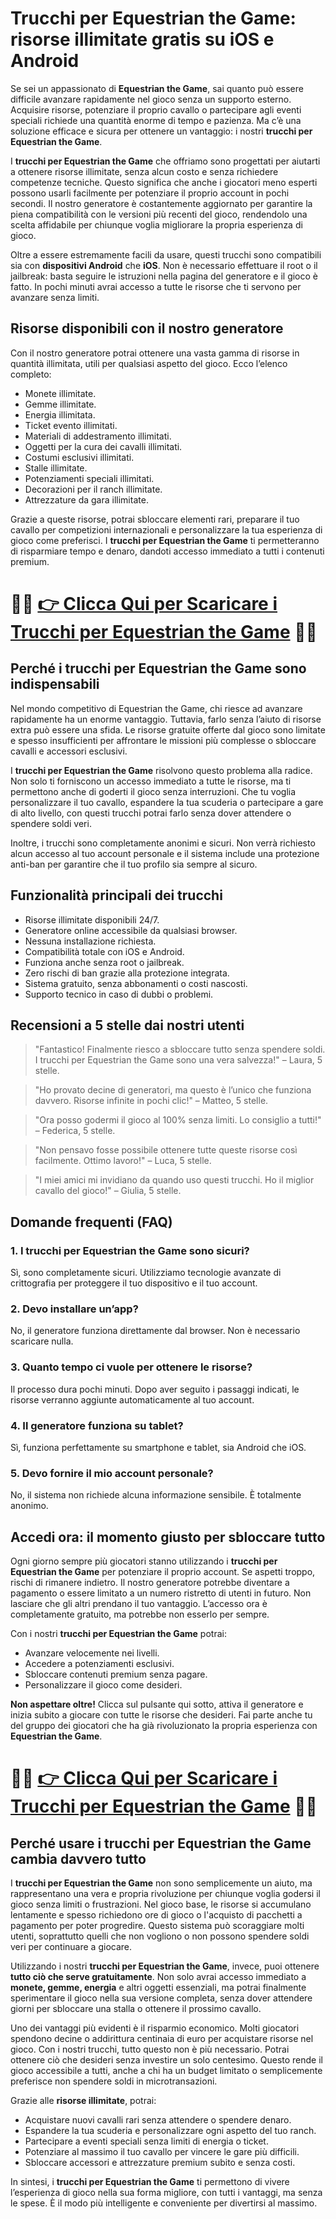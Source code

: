 <h1>Trucchi per Equestrian the Game: risorse illimitate gratis su iOS e Android</h1>

<p>Se sei un appassionato di <strong>Equestrian the Game</strong>, sai quanto può essere difficile avanzare rapidamente nel gioco senza un supporto esterno. Acquisire risorse, potenziare il proprio cavallo o partecipare agli eventi speciali richiede una quantità enorme di tempo e pazienza. Ma c’è una soluzione efficace e sicura per ottenere un vantaggio: i nostri <strong>trucchi per Equestrian the Game</strong>.</p>

<p>I <strong>trucchi per Equestrian the Game</strong> che offriamo sono progettati per aiutarti a ottenere risorse illimitate, senza alcun costo e senza richiedere competenze tecniche. Questo significa che anche i giocatori meno esperti possono usarli facilmente per potenziare il proprio account in pochi secondi. Il nostro generatore è costantemente aggiornato per garantire la piena compatibilità con le versioni più recenti del gioco, rendendolo una scelta affidabile per chiunque voglia migliorare la propria esperienza di gioco.</p>

<p>Oltre a essere estremamente facili da usare, questi trucchi sono compatibili sia con <strong>dispositivi Android</strong> che <strong>iOS</strong>. Non è necessario effettuare il root o il jailbreak: basta seguire le istruzioni nella pagina del generatore e il gioco è fatto. In pochi minuti avrai accesso a tutte le risorse che ti servono per avanzare senza limiti.</p>

<h2>Risorse disponibili con il nostro generatore</h2>

<p>Con il nostro generatore potrai ottenere una vasta gamma di risorse in quantità illimitata, utili per qualsiasi aspetto del gioco. Ecco l’elenco completo:</p>

<ul>
  <li>Monete illimitate.</li>
  <li>Gemme illimitate.</li>
  <li>Energia illimitata.</li>
  <li>Ticket evento illimitati.</li>
  <li>Materiali di addestramento illimitati.</li>
  <li>Oggetti per la cura dei cavalli illimitati.</li>
  <li>Costumi esclusivi illimitati.</li>
  <li>Stalle illimitate.</li>
  <li>Potenziamenti speciali illimitati.</li>
  <li>Decorazioni per il ranch illimitate.</li>
  <li>Attrezzature da gara illimitate.</li>
</ul>

<p>Grazie a queste risorse, potrai sbloccare elementi rari, preparare il tuo cavallo per competizioni internazionali e personalizzare la tua esperienza di gioco come preferisci. I <strong>trucchi per Equestrian the Game</strong> ti permetteranno di risparmiare tempo e denaro, dandoti accesso immediato a tutti i contenuti premium.</p>

# 🔴🔴 **[👉 Clicca Qui per Scaricare i Trucchi per Equestrian the Game](https://tinyurl.com/ToccaSubito)** 🔴🔴

<h2>Perché i trucchi per Equestrian the Game sono indispensabili</h2>

<p>Nel mondo competitivo di Equestrian the Game, chi riesce ad avanzare rapidamente ha un enorme vantaggio. Tuttavia, farlo senza l’aiuto di risorse extra può essere una sfida. Le risorse gratuite offerte dal gioco sono limitate e spesso insufficienti per affrontare le missioni più complesse o sbloccare cavalli e accessori esclusivi.</p>

<p>I <strong>trucchi per Equestrian the Game</strong> risolvono questo problema alla radice. Non solo ti forniscono un accesso immediato a tutte le risorse, ma ti permettono anche di goderti il gioco senza interruzioni. Che tu voglia personalizzare il tuo cavallo, espandere la tua scuderia o partecipare a gare di alto livello, con questi trucchi potrai farlo senza dover attendere o spendere soldi veri.</p>

<p>Inoltre, i trucchi sono completamente anonimi e sicuri. Non verrà richiesto alcun accesso al tuo account personale e il sistema include una protezione anti-ban per garantire che il tuo profilo sia sempre al sicuro.</p>

<h2>Funzionalità principali dei trucchi</h2>

<ul>
  <li>Risorse illimitate disponibili 24/7.</li>
  <li>Generatore online accessibile da qualsiasi browser.</li>
  <li>Nessuna installazione richiesta.</li>
  <li>Compatibilità totale con iOS e Android.</li>
  <li>Funziona anche senza root o jailbreak.</li>
  <li>Zero rischi di ban grazie alla protezione integrata.</li>
  <li>Sistema gratuito, senza abbonamenti o costi nascosti.</li>
  <li>Supporto tecnico in caso di dubbi o problemi.</li>
</ul>

<h2>Recensioni a 5 stelle dai nostri utenti</h2>

<blockquote>
  <p>"Fantastico! Finalmente riesco a sbloccare tutto senza spendere soldi. I trucchi per Equestrian the Game sono una vera salvezza!" – Laura, 5 stelle.</p>
</blockquote>
<blockquote>
  <p>"Ho provato decine di generatori, ma questo è l’unico che funziona davvero. Risorse infinite in pochi clic!" – Matteo, 5 stelle.</p>
</blockquote>
<blockquote>
  <p>"Ora posso godermi il gioco al 100% senza limiti. Lo consiglio a tutti!" – Federica, 5 stelle.</p>
</blockquote>
<blockquote>
  <p>"Non pensavo fosse possibile ottenere tutte queste risorse così facilmente. Ottimo lavoro!" – Luca, 5 stelle.</p>
</blockquote>
<blockquote>
  <p>"I miei amici mi invidiano da quando uso questi trucchi. Ho il miglior cavallo del gioco!" – Giulia, 5 stelle.</p>
</blockquote>

<h2>Domande frequenti (FAQ)</h2>

<h3>1. I trucchi per Equestrian the Game sono sicuri?</h3>
<p>Sì, sono completamente sicuri. Utilizziamo tecnologie avanzate di crittografia per proteggere il tuo dispositivo e il tuo account.</p>

<h3>2. Devo installare un’app?</h3>
<p>No, il generatore funziona direttamente dal browser. Non è necessario scaricare nulla.</p>

<h3>3. Quanto tempo ci vuole per ottenere le risorse?</h3>
<p>Il processo dura pochi minuti. Dopo aver seguito i passaggi indicati, le risorse verranno aggiunte automaticamente al tuo account.</p>

<h3>4. Il generatore funziona su tablet?</h3>
<p>Sì, funziona perfettamente su smartphone e tablet, sia Android che iOS.</p>

<h3>5. Devo fornire il mio account personale?</h3>
<p>No, il sistema non richiede alcuna informazione sensibile. È totalmente anonimo.</p>

<h2>Accedi ora: il momento giusto per sbloccare tutto</h2>

<p>Ogni giorno sempre più giocatori stanno utilizzando i <strong>trucchi per Equestrian the Game</strong> per potenziare il proprio account. Se aspetti troppo, rischi di rimanere indietro. Il nostro generatore potrebbe diventare a pagamento o essere limitato a un numero ristretto di utenti in futuro. Non lasciare che gli altri prendano il tuo vantaggio. L’accesso ora è completamente gratuito, ma potrebbe non esserlo per sempre.</p>

<p>Con i nostri <strong>trucchi per Equestrian the Game</strong> potrai:</p>

<ul>
  <li>Avanzare velocemente nei livelli.</li>
  <li>Accedere a potenziamenti esclusivi.</li>
  <li>Sbloccare contenuti premium senza pagare.</li>
  <li>Personalizzare il gioco come desideri.</li>
</ul>

<p><strong>Non aspettare oltre!</strong> Clicca sul pulsante qui sotto, attiva il generatore e inizia subito a giocare con tutte le risorse che desideri. Fai parte anche tu del gruppo dei giocatori che ha già rivoluzionato la propria esperienza con <strong>Equestrian the Game</strong>.</p>

# 🔴🔴 **[👉 Clicca Qui per Scaricare i Trucchi per Equestrian the Game](https://tinyurl.com/ToccaSubito)** 🔴🔴

<h2>Perché usare i trucchi per Equestrian the Game cambia davvero tutto</h2>

<p>I <strong>trucchi per Equestrian the Game</strong> non sono semplicemente un aiuto, ma rappresentano una vera e propria rivoluzione per chiunque voglia godersi il gioco senza limiti o frustrazioni. Nel gioco base, le risorse si accumulano lentamente e spesso richiedono ore di gioco o l'acquisto di pacchetti a pagamento per poter progredire. Questo sistema può scoraggiare molti utenti, soprattutto quelli che non vogliono o non possono spendere soldi veri per continuare a giocare.</p>

<p>Utilizzando i nostri <strong>trucchi per Equestrian the Game</strong>, invece, puoi ottenere <strong>tutto ciò che serve gratuitamente</strong>. Non solo avrai accesso immediato a <strong>monete, gemme, energia</strong> e altri oggetti essenziali, ma potrai finalmente sperimentare il gioco nella sua versione completa, senza dover attendere giorni per sbloccare una stalla o ottenere il prossimo cavallo.</p>

<p>Uno dei vantaggi più evidenti è il risparmio economico. Molti giocatori spendono decine o addirittura centinaia di euro per acquistare risorse nel gioco. Con i nostri trucchi, tutto questo non è più necessario. Potrai ottenere ciò che desideri senza investire un solo centesimo. Questo rende il gioco accessibile a tutti, anche a chi ha un budget limitato o semplicemente preferisce non spendere soldi in microtransazioni.</p>

<p>Grazie alle <strong>risorse illimitate</strong>, potrai:</p>

<ul>
  <li>Acquistare nuovi cavalli rari senza attendere o spendere denaro.</li>
  <li>Espandere la tua scuderia e personalizzare ogni aspetto del tuo ranch.</li>
  <li>Partecipare a eventi speciali senza limiti di energia o ticket.</li>
  <li>Potenziare al massimo il tuo cavallo per vincere le gare più difficili.</li>
  <li>Sbloccare accessori e attrezzature premium subito e senza costi.</li>
</ul>

<p>In sintesi, i <strong>trucchi per Equestrian the Game</strong> ti permettono di vivere l’esperienza di gioco nella sua forma migliore, con tutti i vantaggi, ma senza le spese. È il modo più intelligente e conveniente per divertirsi al massimo.</p>
